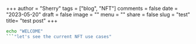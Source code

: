 +++
author = "Sherry"
tags = ["blog", "NFT"]
comments = false
date = "2023-05-20"
draft = false
image = ""
menu = ""
share = false
slug = "test"
title= "test post"
+++

```bash
echo "WELCOME"
```"let's see the current NFT use cases"

